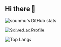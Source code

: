 ## Hi there 👋

![sounmu's GitHub stats](https://github-readme-stats.vercel.app/api?username=sounmu&show_icons=true&count_private=true )

[![Solved.ac Profile](http://mazassumnida.wtf/api/generate_badge?boj=sounmu)](https://solved.ac/sounmu)

![Top Langs](https://github-readme-stats.vercel.app/api/top-langs/?username=sounmu&layout=compact&exclude_repo=ku_cose221_Backup,ku_cose215_Backup,ku_cose215,ku_cose101)

<!--
**sounmu/sounmu** is a ✨ _special_ ✨ repository because its `README.md` (this file) appears on your GitHub profile.

Here are some ideas to get you started:

- 🔭 I’m currently working on ...
- 🌱 I’m currently learning ...
- 👯 I’m looking to collaborate on ...
- 🤔 I’m looking for help with ...
- 💬 Ask me about ...
- 📫 How to reach me: ...
- 😄 Pronouns: ...
- ⚡ Fun fact: ...
-->
